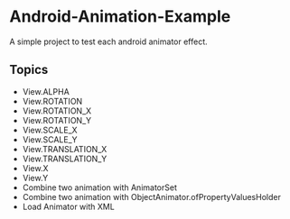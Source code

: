 # Android-Animation-Example

A simple project to test each android animator effect.

## Topics

* View.ALPHA
* View.ROTATION
* View.ROTATION_X
* View.ROTATION_Y
* View.SCALE_X
* View.SCALE_Y
* View.TRANSLATION_X
* View.TRANSLATION_Y
* View.X
* View.Y
* Combine two animation with AnimatorSet
* Combine two animation with ObjectAnimator.ofPropertyValuesHolder
* Load Animator with XML

